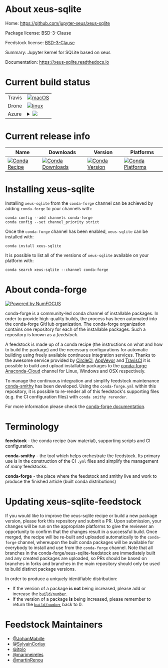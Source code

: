 About xeus-sqlite
=================

Home: https://github.com/jupyter-xeus/xeus-sqlite

Package license: BSD-3-Clause

Feedstock license: [BSD-3-Clause](https://github.com/conda-forge/xeus-sqlite-feedstock/blob/master/LICENSE.txt)

Summary: Jupyter kernel for SQLite based on xeus

Documentation: https://xeus-sqlite.readthedocs.io

Current build status
====================


<table><tr>
    <td>Travis</td>
    <td>
      <a href="https://travis-ci.com/conda-forge/xeus-sqlite-feedstock">
        <img alt="macOS" src="https://img.shields.io/travis/com/conda-forge/xeus-sqlite-feedstock/master.svg?label=macOS">
      </a>
    </td>
  </tr><tr>
    <td>Drone</td>
    <td>
      <a href="https://cloud.drone.io/conda-forge/xeus-sqlite-feedstock">
        <img alt="linux" src="https://img.shields.io/drone/build/conda-forge/xeus-sqlite-feedstock/master.svg?label=Linux">
      </a>
    </td>
  </tr>
    
  <tr>
    <td>Azure</td>
    <td>
      <details>
        <summary>
          <a href="https://dev.azure.com/conda-forge/feedstock-builds/_build/latest?definitionId=9754&branchName=master">
            <img src="https://dev.azure.com/conda-forge/feedstock-builds/_apis/build/status/xeus-sqlite-feedstock?branchName=master">
          </a>
        </summary>
        <table>
          <thead><tr><th>Variant</th><th>Status</th></tr></thead>
          <tbody><tr>
              <td>linux_64</td>
              <td>
                <a href="https://dev.azure.com/conda-forge/feedstock-builds/_build/latest?definitionId=9754&branchName=master">
                  <img src="https://dev.azure.com/conda-forge/feedstock-builds/_apis/build/status/xeus-sqlite-feedstock?branchName=master&jobName=linux&configuration=linux_64_" alt="variant">
                </a>
              </td>
            </tr><tr>
              <td>linux_aarch64</td>
              <td>
                <a href="https://dev.azure.com/conda-forge/feedstock-builds/_build/latest?definitionId=9754&branchName=master">
                  <img src="https://dev.azure.com/conda-forge/feedstock-builds/_apis/build/status/xeus-sqlite-feedstock?branchName=master&jobName=linux&configuration=linux_aarch64_" alt="variant">
                </a>
              </td>
            </tr><tr>
              <td>linux_ppc64le</td>
              <td>
                <a href="https://dev.azure.com/conda-forge/feedstock-builds/_build/latest?definitionId=9754&branchName=master">
                  <img src="https://dev.azure.com/conda-forge/feedstock-builds/_apis/build/status/xeus-sqlite-feedstock?branchName=master&jobName=linux&configuration=linux_ppc64le_" alt="variant">
                </a>
              </td>
            </tr><tr>
              <td>osx_64</td>
              <td>
                <a href="https://dev.azure.com/conda-forge/feedstock-builds/_build/latest?definitionId=9754&branchName=master">
                  <img src="https://dev.azure.com/conda-forge/feedstock-builds/_apis/build/status/xeus-sqlite-feedstock?branchName=master&jobName=osx&configuration=osx_64_" alt="variant">
                </a>
              </td>
            </tr>
          </tbody>
        </table>
      </details>
    </td>
  </tr>
</table>

Current release info
====================

| Name | Downloads | Version | Platforms |
| --- | --- | --- | --- |
| [![Conda Recipe](https://img.shields.io/badge/recipe-xeus--sqlite-green.svg)](https://anaconda.org/conda-forge/xeus-sqlite) | [![Conda Downloads](https://img.shields.io/conda/dn/conda-forge/xeus-sqlite.svg)](https://anaconda.org/conda-forge/xeus-sqlite) | [![Conda Version](https://img.shields.io/conda/vn/conda-forge/xeus-sqlite.svg)](https://anaconda.org/conda-forge/xeus-sqlite) | [![Conda Platforms](https://img.shields.io/conda/pn/conda-forge/xeus-sqlite.svg)](https://anaconda.org/conda-forge/xeus-sqlite) |

Installing xeus-sqlite
======================

Installing `xeus-sqlite` from the `conda-forge` channel can be achieved by adding `conda-forge` to your channels with:

```
conda config --add channels conda-forge
conda config --set channel_priority strict
```

Once the `conda-forge` channel has been enabled, `xeus-sqlite` can be installed with:

```
conda install xeus-sqlite
```

It is possible to list all of the versions of `xeus-sqlite` available on your platform with:

```
conda search xeus-sqlite --channel conda-forge
```


About conda-forge
=================

[![Powered by NumFOCUS](https://img.shields.io/badge/powered%20by-NumFOCUS-orange.svg?style=flat&colorA=E1523D&colorB=007D8A)](http://numfocus.org)

conda-forge is a community-led conda channel of installable packages.
In order to provide high-quality builds, the process has been automated into the
conda-forge GitHub organization. The conda-forge organization contains one repository
for each of the installable packages. Such a repository is known as a *feedstock*.

A feedstock is made up of a conda recipe (the instructions on what and how to build
the package) and the necessary configurations for automatic building using freely
available continuous integration services. Thanks to the awesome service provided by
[CircleCI](https://circleci.com/), [AppVeyor](https://www.appveyor.com/)
and [TravisCI](https://travis-ci.com/) it is possible to build and upload installable
packages to the [conda-forge](https://anaconda.org/conda-forge)
[Anaconda-Cloud](https://anaconda.org/) channel for Linux, Windows and OSX respectively.

To manage the continuous integration and simplify feedstock maintenance
[conda-smithy](https://github.com/conda-forge/conda-smithy) has been developed.
Using the ``conda-forge.yml`` within this repository, it is possible to re-render all of
this feedstock's supporting files (e.g. the CI configuration files) with ``conda smithy rerender``.

For more information please check the [conda-forge documentation](https://conda-forge.org/docs/).

Terminology
===========

**feedstock** - the conda recipe (raw material), supporting scripts and CI configuration.

**conda-smithy** - the tool which helps orchestrate the feedstock.
                   Its primary use is in the construction of the CI ``.yml`` files
                   and simplify the management of *many* feedstocks.

**conda-forge** - the place where the feedstock and smithy live and work to
                  produce the finished article (built conda distributions)


Updating xeus-sqlite-feedstock
==============================

If you would like to improve the xeus-sqlite recipe or build a new
package version, please fork this repository and submit a PR. Upon submission,
your changes will be run on the appropriate platforms to give the reviewer an
opportunity to confirm that the changes result in a successful build. Once
merged, the recipe will be re-built and uploaded automatically to the
`conda-forge` channel, whereupon the built conda packages will be available for
everybody to install and use from the `conda-forge` channel.
Note that all branches in the conda-forge/xeus-sqlite-feedstock are
immediately built and any created packages are uploaded, so PRs should be based
on branches in forks and branches in the main repository should only be used to
build distinct package versions.

In order to produce a uniquely identifiable distribution:
 * If the version of a package **is not** being increased, please add or increase
   the [``build/number``](https://docs.conda.io/projects/conda-build/en/latest/resources/define-metadata.html#build-number-and-string).
 * If the version of a package **is** being increased, please remember to return
   the [``build/number``](https://docs.conda.io/projects/conda-build/en/latest/resources/define-metadata.html#build-number-and-string)
   back to 0.

Feedstock Maintainers
=====================

* [@JohanMabille](https://github.com/JohanMabille/)
* [@SylvainCorlay](https://github.com/SylvainCorlay/)
* [@jtpio](https://github.com/jtpio/)
* [@marimeireles](https://github.com/marimeireles/)
* [@martinRenou](https://github.com/martinRenou/)

